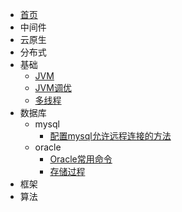 - [首页](/)
- 中间件
- 云原生
- 分布式
- 基础
    - [JVM](/notes/基础/JVM.md)
    - [JVM调优](/notes/基础/JVM调优.md)
    - [多线程](/notes/基础/多线程.md)
- 数据库
  - mysql
      - [配置mysql允许远程连接的方法](/notes/数据库/mysql/配置mysql允许远程连接的方法.md)
  - oracle
      - [Oracle常用命令](/notes/数据库/oracle/Oracle常用命令.md)
      - [存储过程](/notes/数据库/oracle/存储过程.md)
- 框架
- 算法
